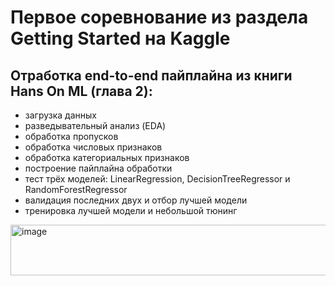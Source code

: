 # Первое соревнование из раздела Getting Started на Kaggle

## Отработка end-to-end пайплайна из книги Hans On ML (глава 2):
- загрузка данных
- разведывательный анализ (EDA)
- обработка пропусков
- обработка числовых признаков
- обработка категориальных признаков
- построение пайплайна обработки
- тест трёх моделей: LinearRegression, DecisionTreeRegressor и RandomForestRegressor
- валидация последних двух и отбор лучшей модели
- тренировка лучшей модели и небольшой тюнинг

<img width="1205" height="81" alt="image" src="https://github.com/user-attachments/assets/8320af34-fa7c-4d07-b757-aa80dbdf3f96" />
